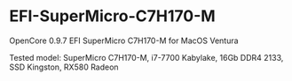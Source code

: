 # EFI-SuperMicro-C7H170-M
OpenCore 0.9.7 EFI SuperMicro C7H170-M for MacOS Ventura

Tested model: SuperMicro C7H170-M, i7-7700 Kabylake, 16Gb DDR4 2133, SSD Kingston, RX580 Radeon
